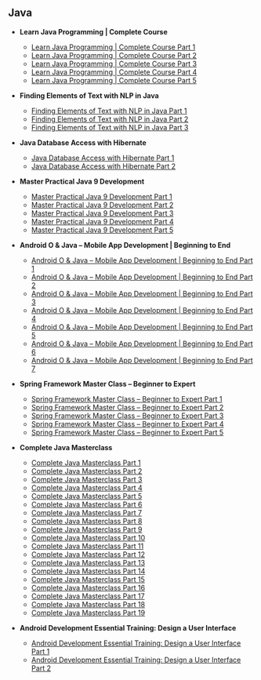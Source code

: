 ## Java

 * **Learn Java Programming | Complete Course**
   * [Learn Java Programming | Complete Course Part 1](http://mede.life/M9uCS)
   * [Learn Java Programming | Complete Course Part 2](http://mede.life/nqzDs)
   * [Learn Java Programming | Complete Course Part 3](http://mede.life/kgajg)
   * [Learn Java Programming | Complete Course Part 4](http://mede.life/DQlcy)
   * [Learn Java Programming | Complete Course Part 5](http://mede.life/8TQ5f)
 
 * **Finding Elements of Text with NLP in Java**
   * [Finding Elements of Text with NLP in Java Part 1](http://mede.life/QgIt2)
   * [Finding Elements of Text with NLP in Java Part 2](http://mede.life/cqMWW)
   * [Finding Elements of Text with NLP in Java Part 3](http://mede.life/NXhqT)
 
 * **Java Database Access with Hibernate**
   * [Java Database Access with Hibernate Part 1](http://mede.life/QIQ3t)
   * [Java Database Access with Hibernate Part 2](http://mede.life/ZHvh9)
 
 * **Master Practical Java 9 Development**
   * [Master Practical Java 9 Development Part 1](http://mede.life/KYInn)
   * [Master Practical Java 9 Development Part 2](http://mede.life/CuZGY)
   * [Master Practical Java 9 Development Part 3](http://mede.life/NnOMA)
   * [Master Practical Java 9 Development Part 4](http://mede.life/S4PZo)
   * [Master Practical Java 9 Development Part 5](http://mede.life/7cOf4)

 * **Android O & Java – Mobile App Development | Beginning to End**
   * [Android O & Java – Mobile App Development | Beginning to End Part 1](http://mede.life/vhUe1)
   * [Android O & Java – Mobile App Development | Beginning to End Part 2](http://mede.life/Ab9XN)
   * [Android O & Java – Mobile App Development | Beginning to End Part 3](http://mede.life/MLqQE)
   * [Android O & Java – Mobile App Development | Beginning to End Part 4](http://mede.life/gUXZB)
   * [Android O & Java – Mobile App Development | Beginning to End Part 5](http://mede.life/uR2oE)
   * [Android O & Java – Mobile App Development | Beginning to End Part 6](http://mede.life/i0BCM)
   * [Android O & Java – Mobile App Development | Beginning to End Part 7](http://mede.life/QjQte)
 
 * **Spring Framework Master Class – Beginner to Expert**
   * [Spring Framework Master Class – Beginner to Expert Part 1](http://mede.life/7E3n6)
   * [Spring Framework Master Class – Beginner to Expert Part 2](http://mede.life/8T9N8)
   * [Spring Framework Master Class – Beginner to Expert Part 3](http://mede.life/gxVto)
   * [Spring Framework Master Class – Beginner to Expert Part 4](http://mede.life/kM3M7)
   * [Spring Framework Master Class – Beginner to Expert Part 5](http://mede.life/ykapT)

 * **Complete Java Masterclass**
   * [Complete Java Masterclass Part 1](http://mede.life/HozFZ)
   * [Complete Java Masterclass Part 2](http://mede.life/ahgJr)
   * [Complete Java Masterclass Part 3](http://mede.life/7COWX)
   * [Complete Java Masterclass Part 4](http://mede.life/yrE0m)
   * [Complete Java Masterclass Part 5](http://mede.life/1SmuY)
   * [Complete Java Masterclass Part 6](http://mede.life/Ut2SF)
   * [Complete Java Masterclass Part 7](http://mede.life/YToyx)
   * [Complete Java Masterclass Part 8](http://mede.life/EojYR)
   * [Complete Java Masterclass Part 9](http://mede.life/zAY8f)
   * [Complete Java Masterclass Part 10](http://mede.life/Cb3wv)
   * [Complete Java Masterclass Part 11](http://mede.life/pupA7)
   * [Complete Java Masterclass Part 12](http://mede.life/xhOru)
   * [Complete Java Masterclass Part 13](http://mede.life/XIA81)
   * [Complete Java Masterclass Part 14](http://mede.life/QQbce)
   * [Complete Java Masterclass Part 15](http://mede.life/oXzRC)
   * [Complete Java Masterclass Part 16](http://mede.life/qxLLk)
   * [Complete Java Masterclass Part 17](http://mede.life/H8IlI)
   * [Complete Java Masterclass Part 18](http://mede.life/2HIXM)
   * [Complete Java Masterclass Part 19](http://mede.life/iu1oX)

 * **Android Development Essential Training: Design a User Interface**
   * [Android Development Essential Training: Design a User Interface Part 1](http://mede.life/i5jnI)
   * [Android Development Essential Training: Design a User Interface Part 2](http://mede.life/5pl6b)
